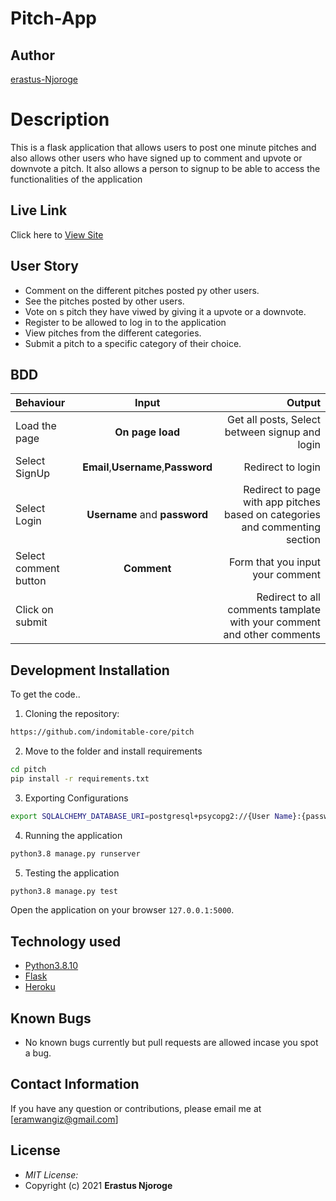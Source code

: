 # Pitch-App

## Author

[erastus-Njoroge](https://github.com/indomitable-core)

# Description
This  is a flask application that allows users to post one minute pitches and also allows other users who have signed up to comment and upvote or downvote a pitch. It also allows a person to signup to be able to access the functionalities of the application

## Live Link
Click here to [View Site](https://pitchable.herokuapp.com/)


## User Story

* Comment on the different pitches posted py other users.
* See the pitches posted by other users.
* Vote on s pitch they have viwed by giving it a upvote or a downvote.
* Register to be allowed to log in to the application
* View pitches from the different categories.
* Submit a pitch to a specific category of their choice.

## BDD
| Behaviour | Input | Output |
| :---------------- | :---------------: | ------------------: |
| Load the page | **On page load** | Get all posts, Select between signup and login|
| Select SignUp| **Email**,**Username**,**Password** | Redirect to login|
| Select Login | **Username** and **password** | Redirect to page with app pitches based on categories and commenting section|
| Select comment button | **Comment** | Form that you input your comment|
| Click on submit |  | Redirect to all comments tamplate with your comment and other comments|





## Development Installation
To get the code..

1. Cloning the repository:
  ```bash
  https://github.com/indomitable-core/pitch
  ```
2. Move to the folder and install requirements
  ```bash
  cd pitch
  pip install -r requirements.txt
  ```
3. Exporting Configurations
  ```bash
  export SQLALCHEMY_DATABASE_URI=postgresql+psycopg2://{User Name}:{password}@localhost/{database name}
  ```
4. Running the application
  ```bash
  python3.8 manage.py runserver
  ```
5. Testing the application
  ```bash
  python3.8 manage.py test
  ```
Open the application on your browser `127.0.0.1:5000`.


## Technology used

* [Python3.8.10](https://www.python.org/)
* [Flask](http://flask.pocoo.org/)
* [Heroku](https://heroku.com)


## Known Bugs
* No known bugs currently but pull requests are allowed incase you spot a bug.

## Contact Information 

If you have any question or contributions, please email me at [eramwangiz@gmail.com]

## License
* *MIT License:*
* Copyright (c) 2021 **Erastus Njoroge**
